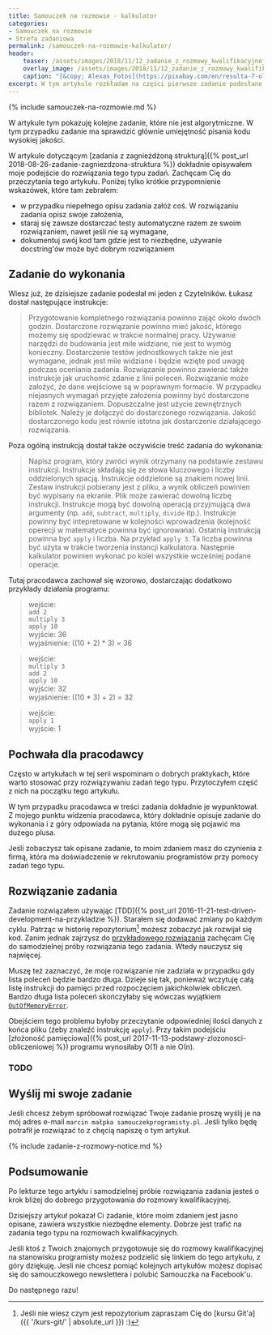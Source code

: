 ```yaml
---
title: Samouczek na rozmowie - kalkulator
categories:
- Samouczek na rozmowie
- Strefa zadaniowa
permalink: /samouczek-na-rozmowie-kalkulator/
header:
    teaser: /assets/images/2018/11/12_zadanie_z_rozmowy_kwalifikacyjnej_kalkulator.jpg
    overlay_image: /assets/images/2018/11/12_zadanie_z_rozmowy_kwalifikacyjnej_kalkulator.jpg
    caption: "[&copy; Alexas_Fotos](https://pixabay.com/en/resulta-7-old-abacus-antique-1767631/)"
excerpt: W tym artykule rozkładam na części pierwsze zadanie podesłane przez Łukasza. Po lekturze tego artykułu będziesz wiedzieć na co zwracać uwagę przy rozwiązywaniu tego typu zadań na rozmowach kwalifikacyjnych. Pokażę Ci też jak _Test Driven Development_ pozwala na tworzenie przejrzystego i czytelnego kodu.
---
```


{% include samouczek-na-rozmowie.md %}

W artykule tym pokazuję kolejne zadanie, które nie jest algorytmiczne. W tym przypadku zadanie ma sprawdzić głównie umiejętność pisania kodu wysokiej jakości.

W artykule dotyczącym [zadania z zagnieżdżoną strukturą]({% post_url 2018-08-26-zadanie-zagniezdzona-struktura %}) dokładnie opisywałem moje podejście do rozwiązania tego typu zadań. Zachęcam Cię do przeczytania tego artykułu. Poniżej tylko krótkie przypomnienie wskazówek, które tam zebrałem:

- w przypadku niepełnego opisu zadania załóż coś. W rozwiązaniu zadania opisz swoje założenia,
- staraj się zawsze dostarczać testy automatyczne razem ze swoim rozwiązaniem, nawet jeśli nie są wymagane,
- dokumentuj swój kod tam gdzie jest to niezbędne, używanie docstring'ów może być dobrym rozwiązaniem

## Zadanie do wykonania

Wiesz już, że dzisiejsze zadanie podesłał mi jeden z Czytelników. Łukasz dostał następujące instrukcje:

> Przygotowanie kompletnego rozwiązania powinno zająć około dwóch godzin. Dostarczone rozwiązanie powinno mieć jakość, którego możemy się spodziewać w trakcie normalnej pracy. Używanie narzędzi do budowania jest mile widziane, nie jest to wymóg konieczny. Dostarczenie testów jednostkowych także nie jest wymagane, jednak jest mile widziane i będzie wzięte pod uwagę podczas oceniania zadania.  Rozwiązanie powinno zawierać także instrukcje jak uruchomić zdanie z linii poleceń. Rozwiązanie może założyć, że dane wejściowe są w poprawnym formacie. W przypadku niejasnych wymagań przyjęte założenia powinny być dostarczone razem z rozwiązaniem. Dopuszczalne jest użycie zewnętrznych bibliotek. Należy je dołączyć do dostarczonego rozwiązania. Jakość dostarczonego kodu jest równie istotna jak dostarczenie działającego rozwiązania.

Poza ogólną instrukcją dostał także oczywiście treść zadania do wykonania:

> Napisz program, który zwróci wynik otrzymany na podstawie zestawu instrukcji. Instrukcje składają się ze słowa kluczowego i liczby oddzielonych spacją. Instrukcje oddzielone są znakiem nowej linii.
Zestaw instrukcji pobierany jest z pliku, a wynik obliczeń powinien być wypisany na ekranie. Plik może zawierać dowolną liczbę instrukcji. Instrukcje mogą być dowolną operacją przyjmującą dwa argumenty (np. `add`, `subtract`, `multiply`, `divide` itp.). Instrukcje powinny być intepretowane w kolejności wprowadzenia (kolejność operecji w matematyce powinna być ignorowana). Ostatnią instrukcją powinna być `apply` i liczba. Na przykład `apply 3`. Ta liczba powinna być użyta w trakcie tworzenia instancji kalkulatora. Następnie kalkulator powinien wykonać po kolei wszystkie wcześniej podane operacje.

Tutaj pracodawca zachował się wzorowo, dostarczając dodatkowo przykłady działania programu:

> wejście:<br/>
> `add 2`<br/>
> `multiply 3`<br/>
> `apply 10`<br/>
> wyjście: 36<br/>
> wyjaśnienie: ((10 + 2) * 3) = 36

> wejście: <br/>
> `multiply 3` <br/>
> `add 2` <br/>
> `apply 10`<br/>
> wyjście: 32<br/>
> wyjaśnienie: ((10 * 3) + 2) = 32

> wejście:<br/>
> `apply 1`<br/>
> wyjście: 1

## Pochwała dla pracodawcy

Często w artykułach w tej serii wspominam o dobrych praktykach, które warto stosować przy rozwiązywaniu zadań tego typu. Przytoczyłem część z nich na początku tego artykułu.

W tym przypadku pracodawca w treści zadania dokładnie je wypunktował. Z mojego punktu widzenia pracodawca, który dokładnie opisuje zadanie do wykonania i z góry odpowiada na pytania, które mogą się pojawić ma dużego plusa.

Jeśli zobaczysz tak opisane zadanie, to moim zdaniem masz do czynienia z firmą, która ma doświadczenie w rekrutowaniu programistów przy pomocy zadań tego typu.

## Rozwiązanie zadania

Zadanie rozwiązałem używając [TDD]({% post_url 2016-11-21-test-driven-development-na-przykladzie %}). Starałem się dodawać zmiany po każdym cyklu. Patrząc w historię repozytorium[^kurs] możesz zobaczyć jak rozwijał się kod. Zanim jednak zajrzysz do [przykładowego rozwiązania](https://github.com/SamouczekProgramisty/StrefaZadaniowaSamouka/tree/master/09_structure_filtering/src) zachęcam Cię do samodzielnej próby rozwiązania tego zadania. Wtedy nauczysz się najwięcej.

[^kurs]: Jeśli nie wiesz czym jest repozytorium zapraszam Cię do [kursu Git'a]({{ '/kurs-git/' | absolute_url }}) :)

Muszę też zaznaczyć, że moje rozwiązanie nie zadziała w przypadku gdy lista poleceń będzie bardzo długa. Dzieje się tak, ponieważ wczytuję całą listę instrukcji do pamięci przed rozpoczęciem jakichkolwiek obliczeń. Bardzo długa lista poleceń skończyłaby się wówczas wyjątkiem [`OutOfMemoryError`](https://docs.oracle.com/javase/10/docs/api/java/lang/OutOfMemoryError.html).

Obejściem tego problemu byłoby przeczytanie odpowiedniej ilości danych z końca pliku (żeby znaleźć instrukcję `apply`). Przy takim podejściu [złożoność pamięciowa]({% post_url 2017-11-13-podstawy-zlozonosci-obliczeniowej %}) programu wynosiłaby Ο(1) a nie Ο(n).

### TODO

## Wyślij mi swoje zadanie

Jeśli chcesz żebym spróbował rozwiązać Twoje zadanie proszę wyślij je na mój adres e-mail `marcin małpka samouczekprogramisty.pl`. Jeśli tylko będę potrafił je rozwiązać to z chęcią napiszę o tym artykuł.

{% include zadanie-z-rozmowy-notice.md %}

## Podsumowanie

Po lekturze tego artykłu i samodzielnej próbie rozwiązania zadania jesteś o krok bliżej do dobrego przygotowania do rozmowy kwalifikacyjnej.

Dzisiejszy artykuł pokazał Ci zadanie, które moim zdaniem jest jasno opisane, zawiera wszystkie niezbędne elementy. Dobrze jest trafić na zadania tego typu na rozmowach kwalifikacyjnych.

Jeśli ktoś z Twoich znajomych przygotowuje się do rozmowy kwalifikacyjnej na stanowisku programisty możesz podzielić się linkiem do tego artykułu, z góry dziękuję. Jesli nie chcesz pomiąć kolejnych artykułów możesz dopisać się do samouczkowego newslettera i polubić Samouczka na Facebook'u.

Do następnego razu!
